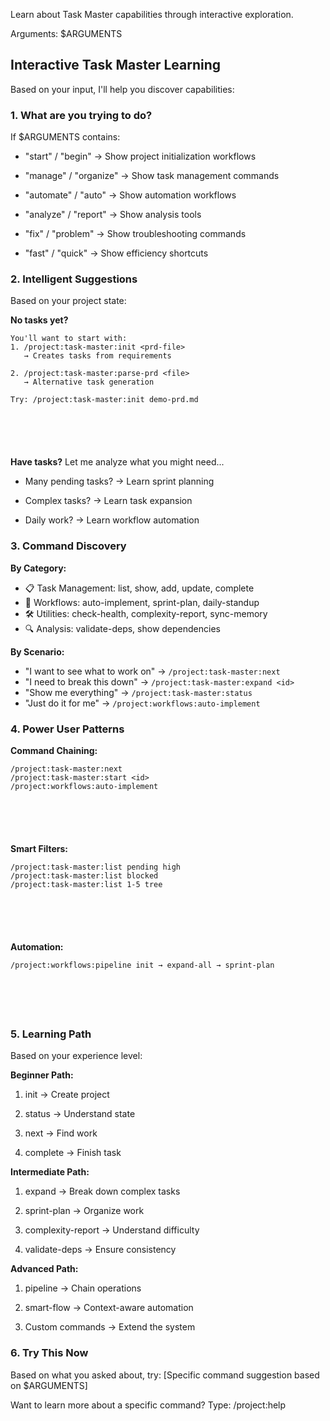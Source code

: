 Learn about Task Master capabilities through interactive exploration.

Arguments: $ARGUMENTS

## Interactive Task Master Learning

Based on your input, I'll help you discover capabilities:

### 1. **What are you trying to do?**

If $ARGUMENTS contains:


- "start" / "begin" → Show project initialization workflows


- "manage" / "organize" → Show task management commands


- "automate" / "auto" → Show automation workflows


- "analyze" / "report" → Show analysis tools


- "fix" / "problem" → Show troubleshooting commands


- "fast" / "quick" → Show efficiency shortcuts

### 2. **Intelligent Suggestions**

Based on your project state:



**No tasks yet?**






```
You'll want to start with:
1. /project:task-master:init <prd-file>
   → Creates tasks from requirements

2. /project:task-master:parse-prd <file>
   → Alternative task generation

Try: /project:task-master:init demo-prd.md






```



**Have tasks?**
Let me analyze what you might need...


- Many pending tasks? → Learn sprint planning


- Complex tasks? → Learn task expansion


- Daily work? → Learn workflow automation

### 3. **Command Discovery**

**By Category:**
- 📋 Task Management: list, show, add, update, complete
- 🔄 Workflows: auto-implement, sprint-plan, daily-standup
- 🛠️ Utilities: check-health, complexity-report, sync-memory
- 🔍 Analysis: validate-deps, show dependencies

**By Scenario:**
- "I want to see what to work on" → `/project:task-master:next`
- "I need to break this down" → `/project:task-master:expand <id>`
- "Show me everything" → `/project:task-master:status`
- "Just do it for me" → `/project:workflows:auto-implement`

### 4. **Power User Patterns**

**Command Chaining:**






```
/project:task-master:next
/project:task-master:start <id>
/project:workflows:auto-implement






```

**Smart Filters:**






```
/project:task-master:list pending high
/project:task-master:list blocked
/project:task-master:list 1-5 tree






```

**Automation:**






```
/project:workflows:pipeline init → expand-all → sprint-plan






```

### 5. **Learning Path**

Based on your experience level:

**Beginner Path:**


1. init → Create project


2. status → Understand state


3. next → Find work


4. complete → Finish task

**Intermediate Path:**


1. expand → Break down complex tasks


2. sprint-plan → Organize work


3. complexity-report → Understand difficulty


4. validate-deps → Ensure consistency

**Advanced Path:**


1. pipeline → Chain operations


2. smart-flow → Context-aware automation


3. Custom commands → Extend the system



### 6. **Try This Now**

Based on what you asked about, try:
[Specific command suggestion based on $ARGUMENTS]

Want to learn more about a specific command?
Type: /project:help <command-name>
